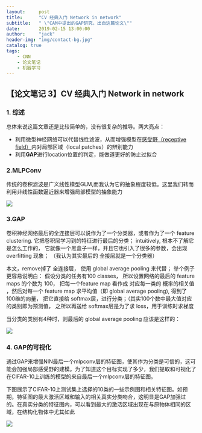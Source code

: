 ```yaml
---
layout:     post
title:      "CV 经典入门 Network in network"
subtitle:   " \"CAM中提出的GAP研究，出自这篇论文\""
date:       2019-02-15 13:00:00
author:     "jack"
header-img: "img/contact-bg.jpg"
catalog: true
tags:
    - CNN
    - 论文笔记
    - 机器学习
---
```


## 【论文笔记 3】CV 经典入门 Network in network

### 1. 综述

总体来说这篇文章还是比较简单的，没有很复杂的推导。两大亮点：

- 利用微型神经网络可以代替线性滤波，从而增强模型在[感受野（receptive field）](https://link.jianshu.com/?t=https%3A%2F%2Fblog.csdn.net%2Fbaidu_32173921%2Farticle%2Fdetails%2F70049186)内对局部区域（local patches）的辨别能力
- 利用**GAP**进行location位置的判定，能做道更好的防止过拟合

### 2.MLPConv

传统的卷积滤波是广义线性模型GLM,而我认为它的抽象程度较低。这里我们转而利用非线性函数逼近器来增强局部模型的抽象能力

![](https://ws1.sinaimg.cn/large/007bgNxTly1g1hl8ol221j30sa0dsjvs.jpg)

### 3.GAP

卷积神经网络最后的全连接层可以说作为了一个分类器，或者作为了一个 feature  clustering.   它把卷积层学习到的特征进行最后的分类；   intuitively, 根本不了解它是怎么工作的， 它就像一个黑盒子一样，并且它也引入了很多的参数，会出现 overfitting 现象；   （我认为其实最后的 全接层就是一个分类器）

本文，remove掉了 全连接层， 使用 global average pooling 来代替； 举个例子更容易说明白： 假设分类的任务有100 classes，  所以设置网络的最后的 feature maps 的个数为 100， 把每一个feature map 看作成 对应每一类的 概率的相关值 ，然后对每一个 feature map 求平均值（即 global average pooling), 得到了 100维的向量， 把它直接给 softmax层，进行分类；（其实100个数中最大值对应的类别即为预测值， 之所以再送给 softmax层是为了求 loss，用于训练时求梯度

当分类的类别有4种时，则最后的 global average pooling 应该是这样的：

![](https://ws1.sinaimg.cn/large/007bgNxTly1g1hlp4438mj30ld0f50td.jpg)



### 4. GAP的可视化

通过GAP来增强NIN最后一个mlpconv层的特征图，使其作为分类是可信的，这可能会加强局部感受野的建模。为了知道这个目标实现了多少，我们提取和可视化了在CIFAR-10上训练的模型的来自最后一个mlpconv层的特征图。

下图展示了CIFAR-10上测试集上选择的10类的一些示例图和相关特征图。如预期，特征图的最大激活区域和输入的相关真实分类吻合，这明显是GAP加强过的。在真实分类的特征图内，可以看到最大的激活区域出现在与原物体相同的区域，在结构化物体中尤其如此

![](https://ws1.sinaimg.cn/large/007bgNxTly1g1hlpwmn19j30qe0hgafv.jpg)

